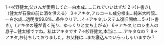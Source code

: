 1→杉野健太,父さんが愛用してた一白水成……これでいいはずだ
2→(ト書き),（健太が石像の前に酒を供える）
3→アキタ,アルコール成分検出...純米大吟醸...一白水成...透明度99.8%...条件クリア...
4→アキタ,システム復旧開始...
5→(ト書き),（アキタの瞳が青く光り、ゆっくりと立ち上がる）
6→アキタ,ヒロシ主人の息子...健太様ですね。私はアキタです
7→杉野健太,本当に……アキタなの？
8→アキタ,お待ちしておりました。お父様は...まだ寝込んでいらっしゃいますか？
